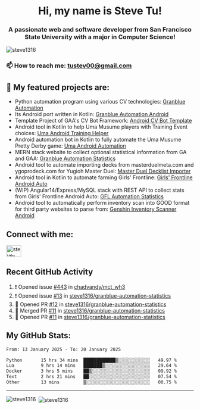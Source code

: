 <h1 align="center">Hi, my name is Steve Tu!</h1>
<h3 align="center">A passionate web and software developer from San Francisco State University with a major in Computer Science!</h3>

<p align="left"> <img src="https://komarev.com/ghpvc/?username=steve1316&label=Profile%20views&color=0e75b6&style=flat" alt="steve1316" /> </p>

### 📫 How to reach me: **tustev00@gmail.com**

## 🔭 My featured projects are:
- Python automation program using various CV technologies: [Granblue Automation](https://github.com/steve1316/granblue-automation-pyautogui)
- Its Android port written in Kotlin: [Granblue Automation Android](https://github.com/steve1316/granblue-automation-android)
- Template Project of GAA's CV Bot Framework: [Android CV Bot Template](https://github.com/steve1316/android-cv-bot-template)
- Android tool in Kotlin to help Uma Musume players with Training Event choices: [Uma Android Training Helper](https://github.com/steve1316/uma-android-training-helper)
- Android automation bot in Kotlin to fully automate the Uma Musume Pretty Derby game: [Uma Android Automation](https://github.com/steve1316/uma-android-automation)
- MERN stack website to collect optional statistical information from GA and GAA: [Granblue Automation Statistics](https://github.com/steve1316/granblue-automation-statistics)
- Android tool to automate importing decks from masterduelmeta.com and ygoprodeck.com for Yugioh Master Duel: [Master Duel Decklist Importer](https://github.com/steve1316/masterduel-android-decklist-importer)
- Android tool in Kotlin to automate farming Girls' Frontline: [Girls' Frontline Android Auto](https://github.com/steve1316/gfl-android-auto)
- (WIP) Angular14/Express/MySQL stack with REST API to collect stats from Girls' Frontline Android Auto: [GFL Automation Statistics](https://github.com/steve1316/gfl-automation-statistics)
- Android tool to automatically perform inventory scan into GOOD format for third party websites to parse from: [Genshin Inventory Scanner Android](https://github.com/steve1316/genshin-inventory-scanner-android)

## Connect with me:

<p align="left">
<a href="https://linkedin.com/in/steve-tu-370ba219b" target="blank"><img align="center" src="https://cdn.jsdelivr.net/npm/simple-icons@3.0.1/icons/linkedin.svg" alt="steve-tu-370ba219b" height="30" width="40" /></a>
</p>

## Recent GitHub Activity

<!--START_SECTION:activity-->
1. ❗️ Opened issue [#443](https://github.com/chadvandy/mct_wh3/issues/443) in [chadvandy/mct_wh3](https://github.com/chadvandy/mct_wh3)
2. ❗️ Opened issue [#13](https://github.com/steve1316/granblue-automation-statistics/issues/13) in [steve1316/granblue-automation-statistics](https://github.com/steve1316/granblue-automation-statistics)
3. 💪 Opened PR [#12](https://github.com/steve1316/granblue-automation-statistics/pull/12) in [steve1316/granblue-automation-statistics](https://github.com/steve1316/granblue-automation-statistics)
4. 🎉 Merged PR [#11](https://github.com/steve1316/granblue-automation-statistics/pull/11) in [steve1316/granblue-automation-statistics](https://github.com/steve1316/granblue-automation-statistics)
5. 💪 Opened PR [#11](https://github.com/steve1316/granblue-automation-statistics/pull/11) in [steve1316/granblue-automation-statistics](https://github.com/steve1316/granblue-automation-statistics)
<!--END_SECTION:activity-->

## My GitHub Stats:

<!--START_SECTION:waka-->

```txt
From: 13 January 2025 - To: 20 January 2025

Python       15 hrs 34 mins  ████████████▒░░░░░░░░░░░░   49.97 %
Lua          9 hrs 14 mins   ███████▒░░░░░░░░░░░░░░░░░   29.64 %
Docker       3 hrs 5 mins    ██▒░░░░░░░░░░░░░░░░░░░░░░   09.92 %
Text         2 hrs 21 mins   ██░░░░░░░░░░░░░░░░░░░░░░░   07.54 %
Other        13 mins         ▒░░░░░░░░░░░░░░░░░░░░░░░░   00.75 %
```

<!--END_SECTION:waka-->

---

<p><img align="left" src="https://github-readme-stats.vercel.app/api/top-langs?username=steve1316&show_icons=true&locale=en&layout=compact&theme=radical" alt="steve1316" /></p>

<p>&nbsp;<img align="center" src="https://github-readme-stats.vercel.app/api?username=steve1316&show_icons=true&locale=en&count_private=true&theme=radical" alt="steve1316" /></p>
